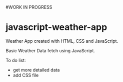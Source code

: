 #WORK IN PROGRESS

# javascript-weather-app
Weather App created with HTML, CSS and JavaScript. 

Basic Weather Data fetch using JavaScript.

To do list:
- get more detailed data
- add CSS file
